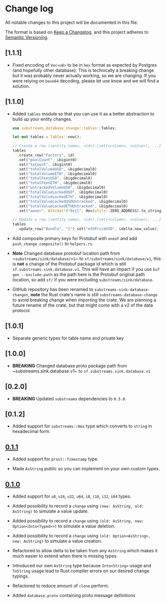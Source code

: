 # Change log

All notable changes to this project will be documented in this file.

The format is based on [Keep a Changelog](https://keepachangelog.com/en/1.0.0/), and this project adheres to [Semantic Versioning](https://semver.org/spec/v2.0.0.html).

## [1.1.1]

* Fixed encoding of `Vec<u8>` to be in `hex` format as expected by Postgres (and hopefully other database). This is technically a breaking change but it was probably never actually working, so we are changing. If you were relying on `base64` decoding, please let use know and we will find a solution.

## [1.1.0]

* Added `tables` module so that you can use it as a better abstraction to build up your entity changes.

  ```rust
  use substreams_database_change::tables::Tables;

  let mut tables = Tables::new();

  // Create a row (<entity_name>, <id>).[set(<column>, <value>), ...]
  tables
    .create_row("Factory", id)
    .set("poolCount", &bigint0)
    .set("txCount", &bigint0)
    .set("totalVolumeUSD", &bigdecimal0)
    .set("totalVolumeETH", &bigdecimal0)
    .set("totalFeesUSD", &bigdecimal0)
    .set("totalFeesETH", &bigdecimal0)
    .set("untrackedVolumeUSD", &bigdecimal0)
    .set("totalValueLockedUSD", &bigdecimal0)
    .set("totalValueLockedETH", &bigdecimal0)
    .set("totalValueLockedUSDUntracked", &bigdecimal0)
    .set("totalValueLockedETHUntracked", &bigdecimal0)
    .set("owner", &format!("0x{}", Hex(utils::ZERO_ADDRESS).to_string()));

  // Update a row (<entity_name>, <id>).[set(<column>, <value>), ...]
  tables
    .update_row("Bundle", "1").set("ethPriceUSD", &delta.new_value);
  ```

* Add composite primary keys for Protobuf with `oneof` and add `push_change_composite()` to `helpers.rs`.

* **Note** Changed database protobuf location path from ~`substreams/sink/database/v1`~ to `sf/substreams/sink/database/v1`, this is **not** a change of the Protobuf package id which is still `sf.substreams.sink.database.v1`. This will have an impact if you use `buf gen --exclude-path` as the path here is the Protobuf original path location, so add `sf/` if you were excluding `substreams/sink/database`.

* GitHub repository has been renamed to `substreams-sink-database-changes`, **note** the Rust crate's name is still `substreams-database-change` to avoid breaking change when importing the crate. We are planning a future rename of the crate, but that might come with a v2 of the data protocol.

## [1.0.1]

* Separate generic types for table name and private key

## [1.0.0]

* **BREAKING** Changed database proto package path from ~substreams.sink.database.v1~ to `sf.substreams.sink.database.v1`

## [0.2.0]

* **BREAKING** Updated `substreams` dependencies to `0.5.0`.

## [0.1.2]

* Added support for `substreams::Hex` type which converts to `string` in hexadecimal form.

## [0.1.1](https://github.com/streamingfast/substreams-sink-database-changes/releases/tag/v0.1.1)

* Added support for `prost::Timestamp` type.

* Made `AsString` public so you can implement on your own custom types.

## [0.1.0](https://github.com/streamingfast/substreams-sink-database-changes/releases/tag/v0.1.0)

* Added support for `u8`, `u16`, `u32`, `u64`, `i8`, `i16`, `i32`, `i64` types.

* Added possibility to record a `change` using `(new: AsString, old: AsString)` to simulate a value update.

* Added possibility to record a `change` using `(old: AsString, new: Option<Into<Typed>>)` to simulate a value deletion.

* Added possibility to record a `change` using `(old: Option<AsString>, new: AsString)` to simulate a value creation.

* Refactored to allow delta to be taken from any `AsString` which makes it much easier to extend when there is missing types.

* Introduced our own `AsString` type because `Into<String>` usage and `ToString` usage lead to Rust compiler errors on our desired change typings.

* Refactored to reduce amount of `clone` perform.

* Added `database.proto` containing proto message definitions
